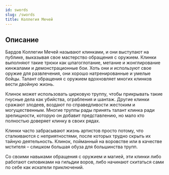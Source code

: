 ```yaml
---
id: swords
slug: /swords
title: Коллегия Мечей
---
```

## Описание
Бардов Коллегии Мечей называют клинками, и они выступают на публике, выказывая свое мастерство обращения с оружием. Клинки выполняют такие трюки как шпагоглотание, метание и жонглирование кинжалами и демонстрационные бои. Хоть они и используют свое оружие для развлечения, они хорошо натренированные и умелые бойцы. Талант обращения с оружием вдохновляет многих клинков вести двойную жизнь.

Клинок может использовать цирковую труппу, чтобы прикрывать такие гнусные дела как убийства, ограбления и шантаж. Другие клинки сражают злодеев, воздают по справедливости жестоким и могущественным. Многие труппы рады принять талант клинка ради зрелищности, которую он добавит представлению, но мало кто полностью доверяет клинку в своих рядах.

Клинки часто забрасывают жизнь артистов просто потому, что сталкиваются с неприятностями, после которых трудно скрыть их тайную деятельность. Клинок, пойманный на воровстве или в качестве мстителя – слишком большая обуза для большинства трупп.

Со своими навыками обращения с оружием и магией, эти клинки либо работают силовиками на гильдии воров, либо начинают скитаться сами по себе как искатели приключений.